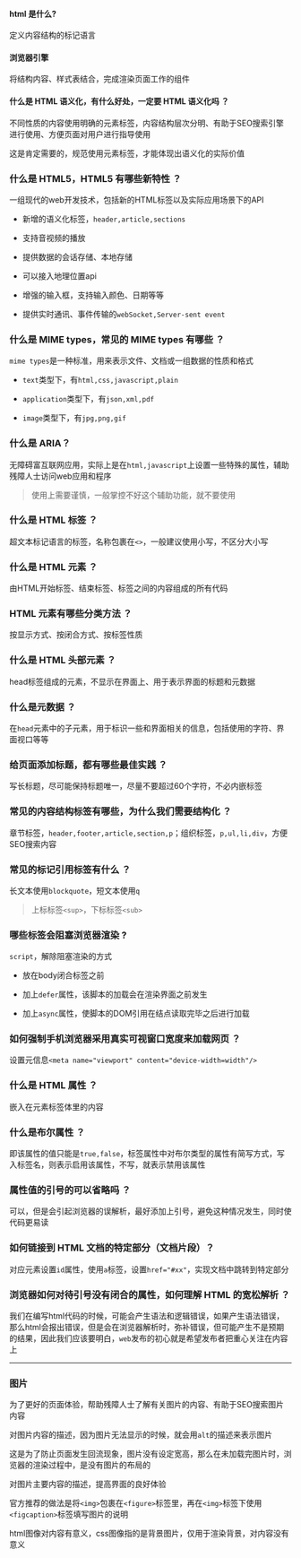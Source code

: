 #### html 是什么?

定义内容结构的标记语言

#### 浏览器引擎

将结构内容、样式表结合，完成渲染页面工作的组件

#### 什么是 HTML 语义化，有什么好处，一定要 HTML 语义化吗 ？

不同性质的内容使用明确的元素标签，内容结构层次分明、有助于SEO搜索引擎进行使用、方便页面对用户进行指导使用

这是肯定需要的，规范使用元素标签，才能体现出语义化的实际价值

### 什么是 HTML5，HTML5 有哪些新特性 ？

一组现代的web开发技术，包括新的HTML标签以及实际应用场景下的API

- 新增的语义化标签，`header,article,sections`

- 支持音视频的播放

- 提供数据的会话存储、本地存储

- 可以接入地理位置api

- 增强的输入框，支持输入颜色、日期等等

- 提供实时通讯、事件传输的`webSocket,Server-sent event`

### 什么是 MIME types，常见的 MIME types 有哪些 ？

`mime types`是一种标准，用来表示文件、文档或一组数据的性质和格式

- `text`类型下，有`html,css,javascript,plain`

- `application`类型下，有`json,xml,pdf`

- `image`类型下，有`jpg,png,gif`

### 什么是 ARIA？

无障碍富互联网应用，实际上是在`html,javascript`上设置一些特殊的属性，辅助残障人士访问web应用和程序

> 使用上需要谨慎，一般掌控不好这个辅助功能，就不要使用

### 什么是 HTML 标签 ？

超文本标记语言的标签，名称包裹在`<>`，一般建议使用小写，不区分大小写

### 什么是 HTML 元素 ？

由HTML开始标签、结束标签、标签之间的内容组成的所有代码

### HTML 元素有哪些分类方法 ？

按显示方式、按闭合方式、按标签性质

### 什么是 HTML 头部元素 ？

head标签组成的元素，不显示在界面上、用于表示界面的标题和元数据

### 什么是元数据 ？

在`head`元素中的子元素，用于标识一些和界面相关的信息，包括使用的字符、界面视口等等

### 给页面添加标题，都有哪些最佳实践 ？

写长标题，尽可能保持标题唯一，尽量不要超过60个字符，不必内嵌标签

### 常见的内容结构标签有哪些，为什么我们需要结构化 ？

章节标签，`header,footer,article,section,p`；组织标签，`p,ul,li,div`，方便SEO搜索内容

### 常见的标记引用标签有什么 ？

长文本使用`blockquote`，短文本使用`q`

> 上标标签`<sup>`，下标标签`<sub>`

### 哪些标签会阻塞浏览器渲染 ?

`script`，解除阻塞渲染的方式

- 放在body闭合标签之前

- 加上`defer`属性，该脚本的加载会在渲染界面之前发生

- 加上`async`属性，使脚本的DOM引用在结点读取完毕之后进行加载

### 如何强制手机浏览器采用真实可视窗口宽度来加载网页 ？

设置元信息`<meta name="viewport" content="device-width=width"/>`

### 什么是 HTML 属性 ？

嵌入在元素标签体里的内容

### 什么是布尔属性 ？

即该属性的值只能是`true,false`，标签属性中对布尔类型的属性有简写方式，写入标签名，则表示启用该属性，不写，就表示禁用该属性

### 属性值的引号的可以省略吗 ？

可以，但是会引起浏览器的误解析，最好添加上引号，避免这种情况发生，同时使代码更易读

### 如何链接到 HTML 文档的特定部分（文档片段）？

对应元素设置`id`属性，使用`a`标签，设置`href="#xx"`，实现文档中跳转到特定部分

### 浏览器如何对待引号没有闭合的属性，如何理解 HTML 的宽松解析 ？

我们在编写html代码的时候，可能会产生语法和逻辑错误，如果产生语法错误，那么html会报出错误，但是会在浏览器解析时，弥补错误，但可能产生不是预期的结果，因此我们应该要明白，`web`发布的初心就是希望发布者把重心关注在内容上

---

### 图片

为了更好的页面体验，帮助残障人士了解有关图片的内容、有助于SEO搜索图片内容

对图片内容的描述，因为图片无法显示的时候，就会用`alt`的描述来表示图片

这是为了防止页面发生回流现象，图片没有设定宽高，那么在未加载完图片时，浏览器的渲染过程中，是没有图片的布局的

对图片主要内容的描述，提高界面的良好体验

官方推荐的做法是将`<img>`包裹在`<figure>`标签里，再在`<img>`标签下使用`<figcaption>`标签填写图片的说明

html图像对内容有意义，css图像指的是背景图片，仅用于渲染背景，对内容没有意义

